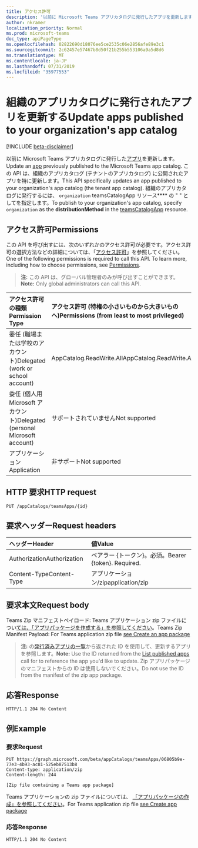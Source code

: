 ```yaml
---
title: アクセス許可
description: '以前に Microsoft Teams アプリカタログに発行したアプリを更新します。 '
author: nkramer
localization_priority: Normal
ms.prod: microsoft-teams
doc_type: apiPageType
ms.openlocfilehash: 02822690d18076ee5ce2535c06e2856afe89e3c1
ms.sourcegitcommit: 2c62457e57467b8d50f21b255b553106a9a5d8d6
ms.translationtype: MT
ms.contentlocale: ja-JP
ms.lasthandoff: 07/31/2019
ms.locfileid: "35977553"
---
```

# <a name="update-apps-published-to-your-organizations-app-catalog"></a><span data-ttu-id="a69b3-103">組織のアプリカタログに発行されたアプリを更新する</span><span class="sxs-lookup"><span data-stu-id="a69b3-103">Update apps published to your organization's app catalog</span></span>

[!INCLUDE [beta-disclaimer](../../includes/beta-disclaimer.md)]

<span data-ttu-id="a69b3-104">以前に Microsoft Teams アプリカタログに発行した[アプリ](../resources/teamsapp.md)を更新します。</span><span class="sxs-lookup"><span data-stu-id="a69b3-104">Update an [app](../resources/teamsapp.md) previously published to the Microsoft Teams app catalog.</span></span> <span data-ttu-id="a69b3-105">この API は、組織のアプリカタログ (テナントのアプリカタログ) に公開されたアプリを特に更新します。</span><span class="sxs-lookup"><span data-stu-id="a69b3-105">This API specifically updates an app published to your organization's app catalog (the tenant app catalog).</span></span> <span data-ttu-id="a69b3-106">組織のアプリカタログに発行するには、 `organization` teamsCatalogApp リソース\*\*\*\* の " [](../resources/teamsapp.md) " としてを指定します。</span><span class="sxs-lookup"><span data-stu-id="a69b3-106">To publish to your organization's app catalog, specify `organization` as the **distributionMethod** in the [teamsCatalogApp](../resources/teamsapp.md) resource.</span></span>

## <a name="permissions"></a><span data-ttu-id="a69b3-107">アクセス許可</span><span class="sxs-lookup"><span data-stu-id="a69b3-107">Permissions</span></span>

<span data-ttu-id="a69b3-p102">この API を呼び出すには、次のいずれかのアクセス許可が必要です。アクセス許可の選択方法などの詳細については、「[アクセス許可](https://developer.microsoft.com/graph/docs/concepts/permissions_reference)」を参照してください。</span><span class="sxs-lookup"><span data-stu-id="a69b3-p102">One of the following permissions is required to call this API. To learn more, including how to choose permissions, see [Permissions](https://developer.microsoft.com/graph/docs/concepts/permissions_reference).</span></span>

><span data-ttu-id="a69b3-110">**注:** この API は、グローバル管理者のみが呼び出すことができます。</span><span class="sxs-lookup"><span data-stu-id="a69b3-110">**Note:** Only global administrators can call this API.</span></span>

| <span data-ttu-id="a69b3-111">アクセス許可の種類</span><span class="sxs-lookup"><span data-stu-id="a69b3-111">Permission Type</span></span>                        | <span data-ttu-id="a69b3-112">アクセス許可 (特権の小さいものから大きいものへ)</span><span class="sxs-lookup"><span data-stu-id="a69b3-112">Permissions (from least to most privileged)</span></span>|
|:----------------------------------     |:-------------|
| <span data-ttu-id="a69b3-113">委任 (職場または学校のアカウント)</span><span class="sxs-lookup"><span data-stu-id="a69b3-113">Delegated (work or school account)</span></span>     | <span data-ttu-id="a69b3-114">AppCatalog.ReadWrite.All</span><span class="sxs-lookup"><span data-stu-id="a69b3-114">AppCatalog.ReadWrite.All</span></span> |
| <span data-ttu-id="a69b3-115">委任 (個人用 Microsoft アカウント)</span><span class="sxs-lookup"><span data-stu-id="a69b3-115">Delegated (personal Microsoft account)</span></span> | <span data-ttu-id="a69b3-116">サポートされていません</span><span class="sxs-lookup"><span data-stu-id="a69b3-116">Not supported</span></span>|
| <span data-ttu-id="a69b3-117">アプリケーション</span><span class="sxs-lookup"><span data-stu-id="a69b3-117">Application</span></span>                            | <span data-ttu-id="a69b3-118">非サポート</span><span class="sxs-lookup"><span data-stu-id="a69b3-118">Not supported</span></span>|

## <a name="http-request"></a><span data-ttu-id="a69b3-119">HTTP 要求</span><span class="sxs-lookup"><span data-stu-id="a69b3-119">HTTP request</span></span>
<!-- { "blockType": "ignored" } -->
```http
PUT /appCatalogs/teamsApps/{id}
```

## <a name="request-headers"></a><span data-ttu-id="a69b3-120">要求ヘッダー</span><span class="sxs-lookup"><span data-stu-id="a69b3-120">Request headers</span></span>

| <span data-ttu-id="a69b3-121">ヘッダー</span><span class="sxs-lookup"><span data-stu-id="a69b3-121">Header</span></span>        | <span data-ttu-id="a69b3-122">値</span><span class="sxs-lookup"><span data-stu-id="a69b3-122">Value</span></span>           |
|:--------------|:--------------  |
| <span data-ttu-id="a69b3-123">Authorization</span><span class="sxs-lookup"><span data-stu-id="a69b3-123">Authorization</span></span> | <span data-ttu-id="a69b3-p103">ベアラー {トークン}。必須。</span><span class="sxs-lookup"><span data-stu-id="a69b3-p103">Bearer {token}. Required.</span></span>  |
| <span data-ttu-id="a69b3-126">Content-Type</span><span class="sxs-lookup"><span data-stu-id="a69b3-126">Content-Type</span></span>  | <span data-ttu-id="a69b3-127">アプリケーション/zip</span><span class="sxs-lookup"><span data-stu-id="a69b3-127">application/zip</span></span> |

## <a name="request-body"></a><span data-ttu-id="a69b3-128">要求本文</span><span class="sxs-lookup"><span data-stu-id="a69b3-128">Request body</span></span>

<span data-ttu-id="a69b3-129">Teams Zip マニフェストペイロード: Teams アプリケーション zip ファイルについ[ては、「アプリパッケージを作成する」を参照してください](https://docs.microsoft.com/en-us/microsoftteams/platform/concepts/apps/apps-package)。</span><span class="sxs-lookup"><span data-stu-id="a69b3-129">Teams Zip Manifest Payload: For Teams application zip file [see Create an app package](https://docs.microsoft.com/en-us/microsoftteams/platform/concepts/apps/apps-package)</span></span>

><span data-ttu-id="a69b3-130">**注:** の[発行済みアプリの一覧](./teamsapp-list.md)から返された ID を使用して、更新するアプリを参照します。</span><span class="sxs-lookup"><span data-stu-id="a69b3-130">**Note:** Use the ID returned from the [List published apps](./teamsapp-list.md) call for to reference the app you'd like to update.</span></span> <span data-ttu-id="a69b3-131">Zip アプリパッケージのマニフェストからの ID は使用しないでください。</span><span class="sxs-lookup"><span data-stu-id="a69b3-131">Do not use the ID from the manifest of the zip app package.</span></span>

## <a name="response"></a><span data-ttu-id="a69b3-132">応答</span><span class="sxs-lookup"><span data-stu-id="a69b3-132">Response</span></span>

```
HTTP/1.1 204 No Content
```

## <a name="example"></a><span data-ttu-id="a69b3-133">例</span><span class="sxs-lookup"><span data-stu-id="a69b3-133">Example</span></span>

### <a name="request"></a><span data-ttu-id="a69b3-134">要求</span><span class="sxs-lookup"><span data-stu-id="a69b3-134">Request</span></span>

```
PUT https://graph.microsoft.com/beta/appCatalogs/teamsApps/06805b9e-77e3-4b93-ac81-525eb87513b8
Content-type: application/zip
Content-length: 244

[Zip file containing a Teams app package]
```

<span data-ttu-id="a69b3-135">Teams アプリケーションの zip ファイルについては、 [「アプリパッケージの作成」を参照してください](https://docs.microsoft.com/en-us/microsoftteams/platform/concepts/apps/apps-package)。</span><span class="sxs-lookup"><span data-stu-id="a69b3-135">For Teams application zip file [see Create app package](https://docs.microsoft.com/en-us/microsoftteams/platform/concepts/apps/apps-package)</span></span>

### <a name="response"></a><span data-ttu-id="a69b3-136">応答</span><span class="sxs-lookup"><span data-stu-id="a69b3-136">Response</span></span>

```
HTTP/1.1 204 No Content
```
